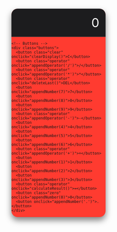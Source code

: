 <!DOCTYPE html>
<html lang="en">
<head>
  <meta charset="UTF-8">
  <meta name="viewport" content="width=device-width, initial-scale=1.0">
  <title>Red iPhone-like Calculator</title>
  <style>
    /* Basic Reset */
    * {
      margin: 0;
      padding: 0;
      box-sizing: border-box;
    }

    /* Body Styling */
    body {
      display: flex;
      justify-content: center;
      align-items: center;
      height: 100vh;
      background-color: #000;
      font-family: Arial, sans-serif;
    }

    /* Calculator Container */
    .calculator {
      width: 300px;
      background-color: #ff3b30; /* Red Color */
      border-radius: 20px;
      box-shadow: 0px 10px 20px rgba(0, 0, 0, 0.5);
      overflow: hidden;
    }

    /* Display Screen */
    .display {
      background-color: #1c1c1e;
      color: #fff;
      font-size: 2.5rem;
      text-align: right;
      padding: 20px;
      border-bottom: 1px solid #444;
    }

    /* Buttons Grid */
    .buttons {
      display: grid;
      grid-template-columns: repeat(4, 1fr);
      gap: 10px;
      padding: 20px;
    }

    /* Button Styling */
    .buttons button {
      background-color: #333;
      color: #fff;
      font-size: 1.5rem;
      border: none;
      border-radius: 50%;
      padding: 20px;
      cursor: pointer;
      transition: background-color 0.3s;
    }

    .buttons button:active {
      background-color: #555;
    }

    /* Operator Buttons */
    .buttons .operator {
      background-color: #ff9500;
      color: #fff;
    }

    .buttons .operator:active {
      background-color: #ffaa33;
    }

    /* Zero Button */
    .buttons .zero {
      grid-column: span 2;
      border-radius: 50px;
    }

    /* Clear Button */
    .buttons .clear {
      background-color: #a6a6a6;
      color: #000;
    }

    .buttons .clear:active {
      background-color: #bfbfbf;
    }
  </style>
</head>
<body>

  <!-- Calculator Structure -->
  <div class="calculator">
    <!-- Display Screen -->
    <div class="display" id="display">0</div>

    <!-- Buttons -->
    <div class="buttons">
      <button class="clear" onclick="clearDisplay()">C</button>
      <button class="operator" onclick="appendOperator('/')">/</button>
      <button class="operator" onclick="appendOperator('*')">*</button>
      <button class="operator" onclick="deleteLast()">DEL</button>
      <button onclick="appendNumber(7)">7</button>
      <button onclick="appendNumber(8)">8</button>
      <button onclick="appendNumber(9)">9</button>
      <button class="operator" onclick="appendOperator('-')">-</button>
      <button onclick="appendNumber(4)">4</button>
      <button onclick="appendNumber(5)">5</button>
      <button onclick="appendNumber(6)">6</button>
      <button class="operator" onclick="appendOperator('+')">+</button>
      <button onclick="appendNumber(1)">1</button>
      <button onclick="appendNumber(2)">2</button>
      <button onclick="appendNumber(3)">3</button>
      <button class="operator" onclick="calculateResult()">=</button>
      <button class="zero" onclick="appendNumber(0)">0</button>
      <button onclick="appendNumber('.')">.</button>
    </div>
  </div>

  <!-- JavaScript for Calculator Functionality -->
  <script>
    let display = document.getElementById('display');
    let currentInput = '';
    let operator = null;
    let previousInput = '';

    // Append Number or Decimal
    function appendNumber(number) {
      if (currentInput.includes('.') && number === '.') return;
      currentInput += number;
      updateDisplay();
    }

    // Append Operator
    function appendOperator(op) {
      if (currentInput === '') return;
      if (previousInput !== '') calculateResult();
      operator = op;
      previousInput = currentInput;
      currentInput = '';
    }

    // Calculate Result
    function calculateResult() {
      if (operator === null || currentInput === '') return;
      let result;
      const prev = parseFloat(previousInput);
      const current = parseFloat(currentInput);

      switch (operator) {
        case '+':
          result = prev + current;
          break;
        case '-':
          result = prev - current;
          break;
        case '*':
          result = prev * current;
          break;
        case '/':
          result = prev / current;
          break;
        default:
          return;
      }

      currentInput = result.toString();
      operator = null;
      previousInput = '';
      updateDisplay();
    }

    // Clear Display
    function clearDisplay() {
      currentInput = '';
      operator = null;
      previousInput = '';
      updateDisplay();
    }

    // Delete Last Character
    function deleteLast() {
      currentInput = currentInput.slice(0, -1);
      updateDisplay();
    }

    // Update Display
    function updateDisplay() {
      display.textContent = currentInput || '0';
    }
  </script>

</body>
</html>
